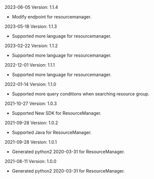 2023-06-05 Version: 1.1.4
- Modify endpoint for resourcemanager.

2023-05-18 Version: 1.1.3
- Supported more language for resourcemanager.

2023-02-22 Version: 1.1.2
- Supported more language for resourcemanager.

2022-12-01 Version: 1.1.1
- Supported more language for resourcemanager.

2022-01-14 Version: 1.1.0
- Supported more query conditions when searching resource group.

2021-10-27 Version: 1.0.3
- Supported New SDK for ResourceManager.

2021-09-28 Version: 1.0.2
- Supported Java for ResourceManager.

2021-09-28 Version: 1.0.1
- Generated python2 2020-03-31 for ResourceManager.

2021-08-11 Version: 1.0.0
- Generated python2 2020-03-31 for ResourceManager.

